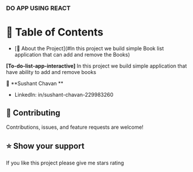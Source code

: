 ### DO APP USING REACT

# 📗 Table of Contents

- [📖 About the Project](#In this project we build simple Book list application that can add and remove the Books)

**[To-do-list-app-interactive]** In this project we build simple application that have ability to add and remove books


👤 **Sushant Chavan **

- LinkedIn: in/sushant-chavan-229983260

## 🤝 Contributing <a name="contributing"></a>

Contributions, issues, and feature requests are welcome!

## ⭐️ Show your support <a name="support"></a>

If you like this project please give me stars rating 
